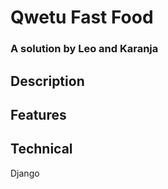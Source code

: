 # Qwetu Fast Food
### A solution by Leo and Karanja

## Description

## Features

## Technical
Django 